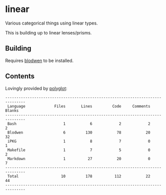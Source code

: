 # linear

Various categorical things using linear types.

This is building up to linear lenses/prisms.

## Building

Requires [blodwen](https://github.com/edwinb/Blodwen) to be installed.

## Contents

Lovingly provided by [polyglot](https://github.com/vmchale/polyglot):

```
-------------------------------------------------------------------------------
 Language             Files       Lines         Code     Comments       Blanks
-------------------------------------------------------------------------------
 Bash                     1           6            2            2            2
 Blodwen                  6         130           78           20           32
 iPKG                     1           8            7            0            1
 Makefile                 1           7            5            0            2
 Markdown                 1          27           20            0            7
-------------------------------------------------------------------------------
 Total                   10         178          112           22           44
-------------------------------------------------------------------------------
```

